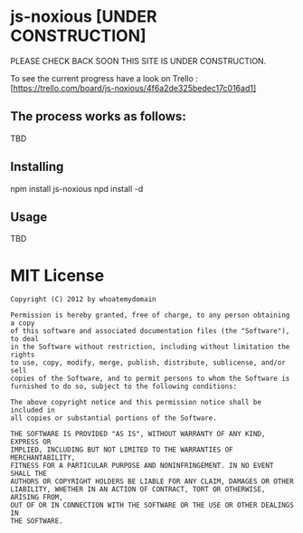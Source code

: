 js-noxious [UNDER CONSTRUCTION]
=============

PLEASE CHECK BACK SOON THIS SITE IS UNDER CONSTRUCTION. 

To see the current progress have a look on Trello : [https://trello.com/board/js-noxious/4f6a2de325bedec17c016ad1]

The process works as follows: 
-----------------------------
TBD

Installing
----------
npm install js-noxious
npd install -d

Usage
-----
TBD 



MIT License
===========

    Copyright (C) 2012 by whoatemydomain
    
    Permission is hereby granted, free of charge, to any person obtaining a copy
    of this software and associated documentation files (the "Software"), to deal
    in the Software without restriction, including without limitation the rights
    to use, copy, modify, merge, publish, distribute, sublicense, and/or sell
    copies of the Software, and to permit persons to whom the Software is
    furnished to do so, subject to the following conditions:
    
    The above copyright notice and this permission notice shall be included in
    all copies or substantial portions of the Software.
    
    THE SOFTWARE IS PROVIDED "AS IS", WITHOUT WARRANTY OF ANY KIND, EXPRESS OR
    IMPLIED, INCLUDING BUT NOT LIMITED TO THE WARRANTIES OF MERCHANTABILITY,
    FITNESS FOR A PARTICULAR PURPOSE AND NONINFRINGEMENT. IN NO EVENT SHALL THE
    AUTHORS OR COPYRIGHT HOLDERS BE LIABLE FOR ANY CLAIM, DAMAGES OR OTHER
    LIABILITY, WHETHER IN AN ACTION OF CONTRACT, TORT OR OTHERWISE, ARISING FROM,
    OUT OF OR IN CONNECTION WITH THE SOFTWARE OR THE USE OR OTHER DEALINGS IN
    THE SOFTWARE.
